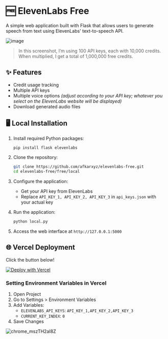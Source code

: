 # 🆓 ElevenLabs Free

A simple web application built with Flask that allows users to generate speech from text using ElevenLabs' text-to-speech API.

![image](https://github.com/user-attachments/assets/5842d344-267a-42be-b638-b4c03e82bf7e)

> In this screenshot, I’m using 100 API keys, each with 10,000 credits. When multiplied, I get a total of 1,000,000 free credits.

## ✨ Features

- Credit usage tracking
- Multiple API keys
- Multiple voice options _(adjust according to your API key; whatever you select on the ElevenLabs website will be displayed)_
- Download generated audio files

## 🖥️ Local Installation

1. Install required Python packages:
   ```bash
   pip install flask elevenlabs
   ```
   
2. Clone the repository:
   ```bash
   git clone https://github.com/afkarxyz/elevenlabs-free.git
   cd elevenlabs-free/free/local
   ```
   
3. Configure the application:
   - Get your API key from ElevenLabs
   - Replace `API_KEY_1, API_KEY_2, API_KEY_3` in `api_keys.json` with your actual key

4. Run the application:
   ```bash
   python local.py
   ```

5. Access the web interface at `http://127.0.0.1:5000`

## 🌐 Vercel Deployment

Click the button below!

[![Deploy with Vercel](https://vercel.com/button)](https://vercel.com/new/clone?repository-url=https://github.com/afkarxyz/elevenlabs-free/tree/main/free/vercel)

### Setting Environment Variables in Vercel

1. Open Project
2. Go to Settings > Environment Variables
3. Add Variables:
   - `ELEVENLABS_API_KEYS`: `API_KEY_1,API_KEY_2,API_KEY_3`
   - `CURRENT_KEY_INDEX`: `0`
4. Save Changes

![chrome_mszTH2aI8Z](https://github.com/user-attachments/assets/8e54ce07-115b-4fd3-a4eb-21cd3093f68c)

